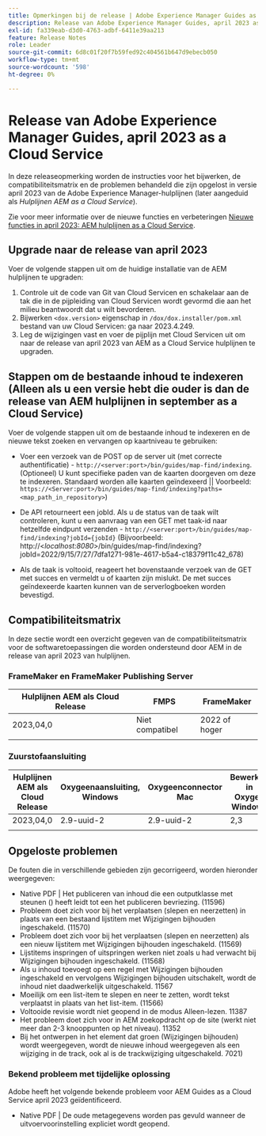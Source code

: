 ```yaml
---
title: Opmerkingen bij de release | Adobe Experience Manager Guides as a Cloud Service, release april 2023
description: Release van Adobe Experience Manager Guides, april 2023 as a Cloud Service
exl-id: fa339eab-d3d0-4763-adbf-6411e39aa213
feature: Release Notes
role: Leader
source-git-commit: 6d8c01f20f7b59fed92c404561b647d9ebecb050
workflow-type: tm+mt
source-wordcount: '598'
ht-degree: 0%

---
```


# Release van Adobe Experience Manager Guides, april 2023 as a Cloud Service

In deze releaseopmerking worden de instructies voor het bijwerken, de compatibiliteitsmatrix en de problemen behandeld die zijn opgelost in versie april 2023 van de Adobe Experience Manager-hulplijnen (later aangeduid als *Hulplijnen AEM as a Cloud Service*).

Zie voor meer informatie over de nieuwe functies en verbeteringen [Nieuwe functies in april 2023: AEM hulplijnen as a Cloud Service](whats-new-2023-4-0.md).

## Upgrade naar de release van april 2023

Voer de volgende stappen uit om de huidige installatie van de AEM hulplijnen te upgraden:

1. Controle uit de code van Git van Cloud Servicen en schakelaar aan de tak die in de pijpleiding van Cloud Servicen wordt gevormd die aan het milieu beantwoordt dat u wilt bevorderen.
2. Bijwerken `<dox.version>` eigenschap in `/dox/dox.installer/pom.xml` bestand van uw Cloud Servicen: ga naar 2023.4.249.
3. Leg de wijzigingen vast en voer de pijplijn met Cloud Servicen uit om naar de release van april 2023 van AEM as a Cloud Service hulplijnen te upgraden.

## Stappen om de bestaande inhoud te indexeren (Alleen als u een versie hebt die ouder is dan de release van AEM hulplijnen in september as a Cloud Service)

Voer de volgende stappen uit om de bestaande inhoud te indexeren en de nieuwe tekst zoeken en vervangen op kaartniveau te gebruiken:

* Voer een verzoek van de POST op de server uit (met correcte authentificatie) - `http://<server:port>/bin/guides/map-find/indexing`.
(Optioneel) U kunt specifieke paden van de kaarten doorgeven om deze te indexeren. Standaard worden alle kaarten geïndexeerd || Voorbeeld: `https://<Server:port>/bin/guides/map-find/indexing?paths=<map_path_in_repository>`)

* De API retourneert een jobId. Als u de status van de taak wilt controleren, kunt u een aanvraag van een GET met taak-id naar hetzelfde eindpunt verzenden - `http://<server:port>/bin/guides/map-find/indexing?jobId={jobId}`
(Bijvoorbeeld: http://&lt;_localhost:8080_>/bin/guides/map-find/indexing?jobId=2022/9/15/7/27/7dfa1271-981e-4617-b5a4-c18379f11c42_678)

* Als de taak is voltooid, reageert het bovenstaande verzoek van de GET met succes en vermeldt u of kaarten zijn mislukt. De met succes geïndexeerde kaarten kunnen van de serverlogboeken worden bevestigd.

## Compatibiliteitsmatrix

In deze sectie wordt een overzicht gegeven van de compatibiliteitsmatrix voor de softwaretoepassingen die worden ondersteund door AEM in de release van april 2023 van hulplijnen.

### FrameMaker en FrameMaker Publishing Server

| Hulplijnen AEM als Cloud Release | FMPS | FrameMaker |
| --- | --- | --- |
| 2023,04,0 | Niet compatibel | 2022 of hoger |
| | | |


### Zuurstofaansluiting

| Hulplijnen AEM als Cloud Release | Oxygeenaansluiting, Windows | Oxygeenconnector Mac | Bewerken in Oxygen Windows | Bewerken in Oxygen Mac |
| --- | --- | --- | --- | --- |
| 2023,04,0 | 2.9-uuid-2 | 2.9-uuid-2 | 2,3 | 2,3 |
|  |  |  |  |



## Opgeloste problemen

De fouten die in verschillende gebieden zijn gecorrigeerd, worden hieronder weergegeven:

* Native PDF | Het publiceren van inhoud die een outputklasse met steunen () heeft leidt tot een het publiceren bevriezing. (11596)
* Probleem doet zich voor bij het verplaatsen (slepen en neerzetten) in plaats van een bestaand lijstitem met Wijzigingen bijhouden ingeschakeld. (11570)
* Probleem doet zich voor bij het verplaatsen (slepen en neerzetten) als een nieuw lijstitem met Wijzigingen bijhouden ingeschakeld. (11569)
* Lijstitems inspringen of uitspringen werken niet zoals u had verwacht bij Wijzigingen bijhouden ingeschakeld. (11568)
* Als u inhoud toevoegt op een regel met Wijzigingen bijhouden ingeschakeld en vervolgens Wijzigingen bijhouden uitschakelt, wordt de inhoud niet daadwerkelijk uitgeschakeld. 11567
* Moeilijk om een list-item te slepen en neer te zetten, wordt tekst verplaatst in plaats van het list-item. (11566)
* Voltooide revisie wordt niet geopend in de modus Alleen-lezen. 11387
* Het probleem doet zich voor in AEM zoekopdracht op de site (werkt niet meer dan 2-3 knooppunten op het niveau). 11352
* Bij het ontwerpen in het element dat groen (Wijzigingen bijhouden) wordt weergegeven, wordt de nieuwe inhoud weergegeven als een wijziging in de track, ook al is de trackwijziging uitgeschakeld. 7021)

### Bekend probleem met tijdelijke oplossing

Adobe heeft het volgende bekende probleem voor AEM Guides as a Cloud Service april 2023 geïdentificeerd.

* Native PDF | De oude metagegevens worden pas gevuld wanneer de uitvoervoorinstelling expliciet wordt geopend.
